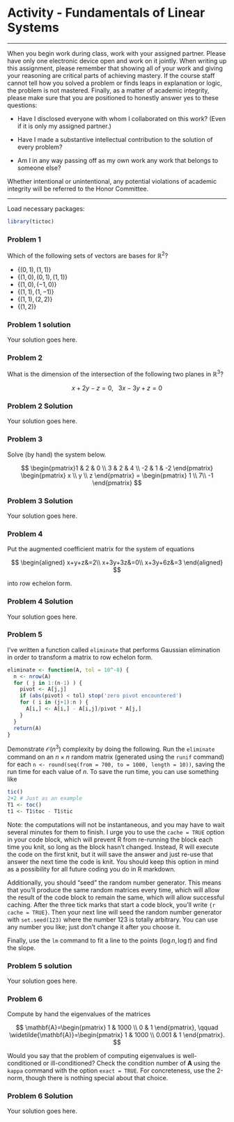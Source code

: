Activity - Fundamentals of Linear Systems
================

------------------------------------------------------------------------

When you begin work during class, work with your assigned partner.
Please have only one electronic device open and work on it jointly. When
writing up this assignment, please remember that showing all of your
work and giving your reasoning are critical parts of achieving mastery.
If the course staff cannot tell how you solved a problem or finds leaps
in explanation or logic, the problem is not mastered. Finally, as a
matter of academic integrity, please make sure that you are positioned
to honestly answer yes to these questions:

- Have I disclosed everyone with whom I collaborated on this work? (Even
  if it is only my assigned partner.)

- Have I made a substantive intellectual contribution to the solution of
  every problem?

- Am I in any way passing off as my own work any work that belongs to
  someone else?

Whether intentional or unintentional, any potential violations of
academic integrity will be referred to the Honor Committee.

------------------------------------------------------------------------

Load necessary packages:

``` r
library(tictoc)
```

### Problem 1

Which of the following sets of vectors are bases for $\mathbb{R}^2$?

- $\{(0, 1), (1, 1)\}$
- $\{(1, 0), (0, 1), (1, 1)\}$
- $\{(1, 0), (-1, 0)\}$
- $\{(1, 1), (1, -1)\}$
- $\{(1, 1), (2, 2)\}$
- $\{(1, 2)\}$

### Problem 1 solution

Your solution goes here.

### Problem 2

What is the dimension of the intersection of the following two planes in
$\mathbb{R}^3$?

$$
x + 2y - z = 0, \ \ \ 3x - 3y + z = 0
$$

### Problem 2 Solution

Your solution goes here.

### Problem 3

Solve (by hand) the system below.

$$
\begin{pmatrix}1 & 2 & 0 \\ 3 & 2 & 4 \\ -2 & 1 & -2 \end{pmatrix} \begin{pmatrix} x \\ y \\ z \end{pmatrix} = \begin{pmatrix} 1 \\ 7\\ -1 \end{pmatrix}
$$

### Problem 3 Solution

Your solution goes here.

### Problem 4

Put the augmented coefficient matrix for the system of equations

$$
\begin{aligned}
x+y+z&=2\\
x+3y+3z&=0\\
x+3y+6z&=3
\end{aligned}
$$

into row echelon form.

### Problem 4 Solution

Your solution goes here.

### Problem 5

I’ve written a function called `eliminate` that performs Gaussian
elimination in order to transform a matrix to row echelon form.

``` r
eliminate <- function(A, tol = 10^-8) {
  n <- nrow(A)
  for ( j in 1:(n-1) ) {
    pivot <- A[j,j]
    if (abs(pivot) < tol) stop('zero pivot encountered')
    for ( i in (j+1):n ) {
      A[i,] <- A[i,] - A[i,j]/pivot * A[j,]
    }
  }
  return(A)
}
```

Demonstrate $\mathcal{O}(n^3)$ complexity by doing the following. Run
the `eliminate` command on an $n \times n$ random matrix (generated
using the `runif` command) for each
`n <- round(seq(from = 700, to = 1000, length = 10))`, saving the run
time for each value of $n$. To save the run time, you can use something
like

``` r
tic()
2+2 # Just as an example
T1 <- toc()
t1 <- T1$toc - T1$tic
```

Note: the computations will not be instantaneous, and you may have to
wait several minutes for them to finish. I urge you to use the
`cache = TRUE` option in your code block, which will prevent R from
re-running the block each time you knit, so long as the block hasn’t
changed. Instead, R will execute the code on the first knit, but it will
save the answer and just re-use that answer the next time the code is
knit. You should keep this option in mind as a possibility for all
future coding you do in R markdown.

Additionally, you should “seed” the random number generator. This means
that you’ll produce the same random matrices every time, which will
allow the result of the code block to remain the same, which will allow
successful caching. After the three tick marks that start a code block,
you’ll write `{r cache = TRUE}`. Then your next line will seed the
random number generator with `set.seed(123)` where the number 123 is
totally arbitrary. You can use any number you like; just don’t change it
after you choose it.

Finally, use the `lm` command to fit a line to the points
$(\log n,\log t)$ and find the slope.

### Problem 5 solution

Your solution goes here.

### Problem 6

Compute by hand the eigenvalues of the matrices

$$
\mathbf{A}=\begin{pmatrix}
1 & 1000 \\
0 & 1
\end{pmatrix}, \qquad \widetilde{\mathbf{A}}=\begin{pmatrix}
1 & 1000 \\
0.001 & 1
\end{pmatrix}.
$$

Would you say that the problem of computing eigenvalues is
well-conditioned or ill-conditioned? Check the condition number of
$\mathbf{A}$ using the `kappa` command with the option `exact = TRUE`.
For concreteness, use the 2-norm, though there is nothing special about
that choice.

### Problem 6 Solution

Your solution goes here.
